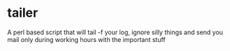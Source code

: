 # tailer
A perl based script that will tail -f your log, ignore silly things and send you mail only during working hours with the important stuff
